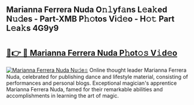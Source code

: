 ## Marianna Ferrera Nuda O𝚗𝚕yf𝚊ns L𝚎a𝚔ed N𝚞𝚍es - Part-XMB P𝚑𝚘tos Vi𝚍𝚎o - H𝚘𝚝 Part L𝚎a𝚔s 4G9y9

# <h2><a href="http://kfcln58.oniu.top/?m=Marianna+Ferrera+Nuda">🔗👉 🔴 Marianna Ferrera Nuda P𝚑ot𝚘𝚜 V𝚒d𝚎o</a></h2>

[![Marianna Ferrera Nuda Nu𝚍e𝚜](https://i.imgur.com/0qMVB7G.gif)](http://kfcln58.oniu.top/?m=Marianna+Ferrera+Nuda)
Online thought leader Marianna Ferrera Nuda, celebrated for publishing dance and lifestyle material, consisting of performances and personal blogs. Exceptional magician's apprentice Marianna Ferrera Nuda, famed for their remarkable abilities and accomplishments in learning the art of magic.  
